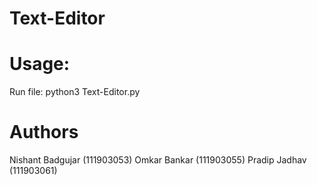 # Text-Editor

# Usage:
Run file:
python3 Text-Editor.py

# Authors
Nishant Badgujar (111903053)
Omkar Bankar (111903055)
Pradip Jadhav (111903061)
